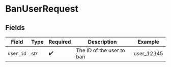 # BanUserRequest


## Fields

| Field                     | Type                      | Required                  | Description               | Example                   |
| ------------------------- | ------------------------- | ------------------------- | ------------------------- | ------------------------- |
| `user_id`                 | *str*                     | :heavy_check_mark:        | The ID of the user to ban | user_12345                |